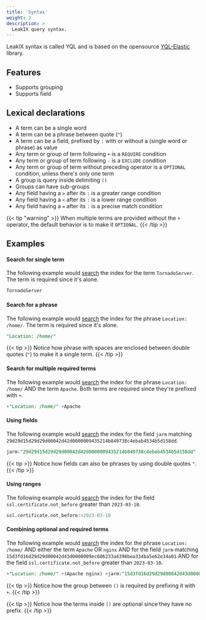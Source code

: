 ```yaml
---
title: 'Syntax'
weight: 2
description: >
  LeakIX query syntax.
---
```


LeakIX syntax is called YQL and is based on the opensource
[YQL-Elastic](https://github.com/LeakIX/yql-elastic) library.

## Features

- Supports grouping
- Supports field

## Lexical declarations

- A term can be a single word
- A term can be a phrase between quote (`"`)
- A term can be a field, prefixed by `:` with or without a (single word or
  phrase) as value
- Any term or group of term following `+` is a `REQUIRE` condition
- Any term or group of term following `-` is a `EXCLUDE` condition
- Any term or group of term without preceding operator is a `OPTIONAL`
  condition, unless there's only one term
- A group is query inside delimiting `()`
- Groups can have sub-groups
- Any field having a `>` after its `:` is a greater range condition
- Any field having a `<` after its `:` is a lower range condition
- Any field having a `=` after its `:` is a precise match condition

{{< tip "warning" >}} When multiple terms are provided without the `+` operator,
the default behavior is to make it `OPTIONAL`. {{< /tip >}}

## Examples

#### Search for single term

The following example would
[search](https://leakix.net/search?scope=service&q=TornadoServer) the index for
the term `TornadoServer`. The term is required since it's alone.

```sql
TornadoServer
```

#### Search for a phrase

The following example would
[search](https://leakix.net/search?scope=service&q=%22Location%3A+%2Fhome%2F%22)
the index for the phrase `Location: /home/`. The term is required since it's
alone.

```sql
"Location: /home/"
```

{{< tip >}} Notice how phrase with spaces are enclosed between double quotes
(`"`) to make it a single term. {{< /tip >}}

#### Search for multiple required terms

The following example would
[search](https://leakix.net/search?scope=service&q=%2B%22Location%3A+%2Fhome%2F%22+%2B%22Apache%22)
the index for the phrase `Location: /home/` AND the term `Apache`. Both terms
are required since they're prefixed with `+`.

```sql
+"Location: /home/" +Apache
```

#### Using fields

The following example would
[search](https://leakix.net/search?scope=service&q=jarm%3A%2229d29d15d29d29d00042d42d0000009435214b849738c4ebab4534b5d158dd%22)
the index for the field `jarm` matching
`29d29d15d29d29d00042d42d0000009435214b849738c4ebab4534b5d158dd`.

```sql
jarm:"29d29d15d29d29d00042d42d0000009435214b849738c4ebab4534b5d158dd"
```

{{< tip >}} Notice how fields can also be phrases by using double quotes `"`.
{{< /tip >}}

#### Using ranges

The following example would
[search](https://leakix.net/search?scope=service&q=%2Bssl.certificate.not_before%3A%3E2023-03-10)
the index for the field `ssl.certificate.not_before` greater than `2023-03-10`.

```sql
ssl.certificate.not_before:>2023-03-10
```

#### Combining optional and required terms

The following example would
[search](https://leakix.net/search?page=0&q=%2B%22Location%3A+%2Fhome%2F%22+%2B%22Apache%22+%2Bjarm%3A%2215d3fd16d29d29d00042d43d0000009ec686233a4398bea334ba5e62e34a01%22&scope=service)
the index for the phrase `Location: /home/` AND either the term `Apache` OR
`nginx` AND for the field `jarm` matching
`15d3fd16d29d29d00042d43d0000009ec686233a4398bea334ba5e62e34a01` AND for the
field `ssl.certificate.not_before` greater than `2023-03-10`.

```sql
+"Location: /home/" +(Apache nginx) +jarm:"15d3fd16d29d29d00042d43d0000009ec686233a4398bea334ba5e62e34a01" +ssl.certificate.not_before:>2023-02-10
```

{{< tip >}} Notice how the group between `()` is required by prefixing it with
`+`. {{< /tip >}}

{{< tip >}} Notice how the terms inside `()` are optional since they have no
prefix. {{< /tip >}}
